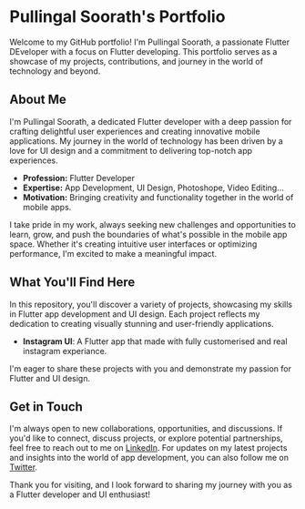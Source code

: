# Pullingal Soorath's Portfolio

Welcome to my GitHub portfolio! I'm Pullingal Soorath, a passionate Flutter DEveloper with a focus on Flutter developing. This portfolio serves as a showcase of my projects, contributions, and journey in the world of technology and beyond.

## About Me

I'm Pullingal Soorath, a dedicated Flutter developer with a deep passion for crafting delightful user experiences and creating innovative mobile applications. My journey in the world of technology has been driven by a love for UI design and a commitment to delivering top-notch app experiences.

- **Profession:** Flutter Developer
- **Expertise:** App Development, UI Design, Photoshope, Video Editing...
- **Motivation:** Bringing creativity and functionality together in the world of mobile apps.

I take pride in my work, always seeking new challenges and opportunities to learn, grow, and push the boundaries of what's possible in the mobile app space. Whether it's creating intuitive user interfaces or optimizing performance, I'm excited to make a meaningful impact.

## What You'll Find Here

In this repository, you'll discover a variety of projects, showcasing my skills in Flutter app development and UI design. Each project reflects my dedication to creating visually stunning and user-friendly applications.

- **Instagram UI**: A Flutter app that made with fully customerised and real instagram experiance.

I'm eager to share these projects with you and demonstrate my passion for Flutter and UI design.

## Get in Touch

I'm always open to new collaborations, opportunities, and discussions. If you'd like to connect, discuss projects, or explore potential partnerships, feel free to reach out to me on [LinkedIn](https://www.linkedin.com/in/pullingal-soorath). For updates on my latest projects and insights into the world of app development, you can also follow me on [Twitter](Loading...).

Thank you for visiting, and I look forward to sharing my journey with you as a Flutter developer and UI enthusiast!
